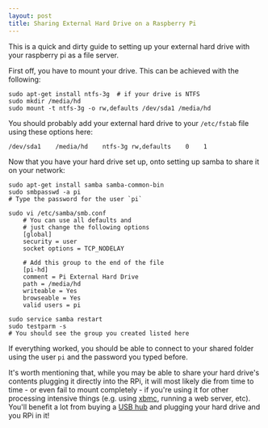 ```yaml
---
layout: post
title: Sharing External Hard Drive on a Raspberry Pi
---
```


This is a quick and dirty guide to setting up your external hard drive
with your raspberry pi as a file server.

First off, you have to mount your drive. This can be achieved with the
following:


    sudo apt-get install ntfs-3g  # if your drive is NTFS
    sudo mkdir /media/hd
    sudo mount -t ntfs-3g -o rw,defaults /dev/sda1 /media/hd


You should probably add your external hard drive to your `/etc/fstab`
file using these options here:


    /dev/sda1    /media/hd    ntfs-3g rw,defaults    0    1


Now that you have your hard drive set up, onto setting up samba to share
it on your network:


    sudo apt-get install samba samba-common-bin
    sudo smbpasswd -a pi
    # Type the password for the user `pi`

    sudo vi /etc/samba/smb.conf
        # You can use all defaults and
        # just change the following options
        [global]
        security = user
        socket options = TCP_NODELAY

        # Add this group to the end of the file
        [pi-hd]
        comment = Pi External Hard Drive
        path = /media/hd
        writeable = Yes
        browseable = Yes
        valid users = pi

    sudo service samba restart
    sudo testparm -s
    # You should see the group you created listed here


If everything worked, you should be able to connect to your shared
folder using the user `pi` and the password you typed before.

It's worth mentioning that, while you may be able to share your hard
drive's contents plugging it directly into the RPi, it will most likely
die from time to time - or even fail to mount completely - if you're
using it for other processing intensive things (e.g. using [xbmc][],
running a web server, etc).  You'll benefit a lot from buying a [USB
hub][usb-hub] and plugging your hard drive and you RPi in it!


[xbmc]: http://xbmc.org/
  "Visit XBMC web site"
[usb-hub]: http://www.amazon.com/gp/product/B003Z4G3I6/ref=as_li_ss_tl?ie=UTF8&camp=1789&creative=390957&creativeASIN=B003Z4G3I6&linkCode=as2&tag=andersonvom-20
  "Plugable 7 Port High Speed USB 2.0 Hub with 3A Power Adapter"
